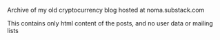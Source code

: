 Archive of my old cryptocurrency blog hosted at noma.substack.com

This contains only html content of the posts, and no user data or mailing lists
